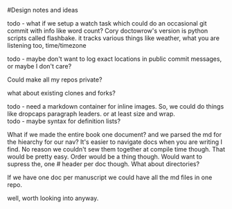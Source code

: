 #Design notes and ideas

todo - what if we setup a watch task which could do an occasional git commit with info like word count?  Cory doctowrow's version is python scripts called flashbake. 
it tracks various things like weather, what you are listening too, time/timezone

todo - maybe don't want to log exact locations in public commit messages, or maybe I don't care? 

Could make all my repos private?


what about existing clones and forks?


todo - need a markdown container for inline images. 
So, we could do things like dropcaps paragraph leaders. or at least size and wrap.  
todo - maybe syntax for definition lists?


What if we made the entire book one document? and we parsed the md for the hiearchy for our nav? 
It's easier to navigate docs when you are writing I find. No reason we couldn't sew them together at compile time though. That would be pretty easy. Order would be a thing though. 
Would want to supress the, one # header per doc though.
What about directories? 

If we have one doc per manuscript we could have all the md files in one repo. 

well, worth looking into anyway. 
